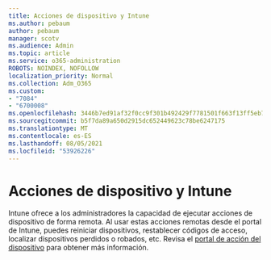 ```yaml
---
title: Acciones de dispositivo y Intune
ms.author: pebaum
author: pebaum
manager: scotv
ms.audience: Admin
ms.topic: article
ms.service: o365-administration
ROBOTS: NOINDEX, NOFOLLOW
localization_priority: Normal
ms.collection: Adm_O365
ms.custom:
- "7084"
- "6700008"
ms.openlocfilehash: 3446b7ed91af32f0cc9f301b492429f7781501f663f13ff5eb71374d23a65f83
ms.sourcegitcommit: b5f7da89a650d2915dc652449623c78be6247175
ms.translationtype: MT
ms.contentlocale: es-ES
ms.lasthandoff: 08/05/2021
ms.locfileid: "53926226"
---
```

# <a name="intune-and-device-actions"></a>Acciones de dispositivo y Intune

Intune ofrece a los administradores la capacidad de ejecutar acciones de dispositivo de forma remota. Al usar estas acciones remotas desde el portal de Intune, puedes reiniciar dispositivos, restablecer códigos de acceso, localizar dispositivos perdidos o robados, etc. Revisa el [portal de acción del dispositivo](https://docs.microsoft.com/mem/intune/remote-actions/) para obtener más información.
